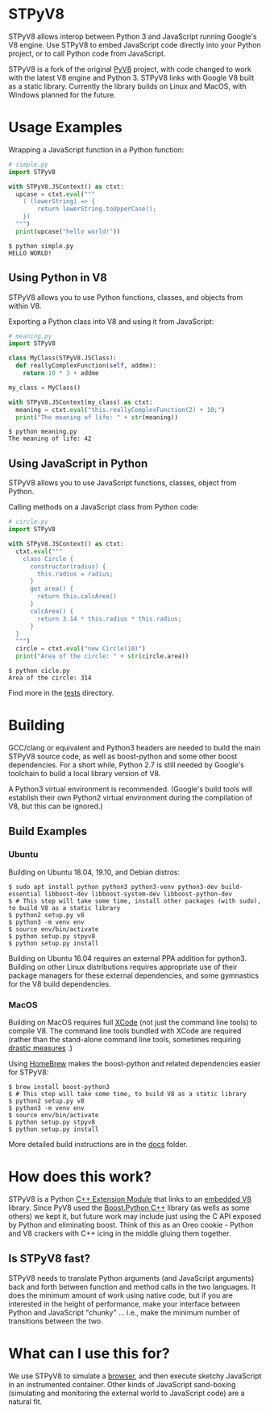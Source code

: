# STPyV8

STPyV8 allows interop between Python 3 and JavaScript running Google's V8 engine.  Use STPyV8 to embed JavaScript code directly into your Python project, or to call Python code from JavaScript.

STPyV8 is a fork of the original [PyV8](https://code.google.com/archive/p/pyv8/) project, with code changed to work with the latest V8 engine and Python 3.  STPyV8 links with Google V8 built as a static library. Currently the library builds on Linux and MacOS, with Windows planned for the future.

# Usage Examples

Wrapping a JavaScript function in a Python function:

```Python
# simple.py
import STPyV8

with STPyV8.JSContext() as ctxt:
  upcase = ctxt.eval("""
    ( (lowerString) => {
        return lowerString.toUpperCase();
    })
  """)
  print(upcase("hello world!"))
```

```Shell
$ python simple.py
HELLO WORLD!
```

## Using Python in V8

STPyV8 allows you to use Python functions, classes, and objects from within V8.

Exporting a Python class into V8 and using it from JavaScript:

```Python
# meaning.py
import STPyV8

class MyClass(STPyV8.JSClass):
  def reallyComplexFunction(self, addme):
    return 10 * 3 + addme

my_class = MyClass()

with STPyV8.JSContext(my_class) as ctxt:
  meaning = ctxt.eval("this.reallyComplexFunction(2) + 10;")
  print("The meaning of life: " + str(meaning))
```

```Shell
$ python meaning.py
The meaning of life: 42
```

## Using JavaScript in Python

STPyV8 allows you to use JavaScript functions, classes, object from Python.

Calling methods on a JavaScript class from Python code:

```Python
# circle.py
import STPyV8

with STPyV8.JSContext() as ctxt:
  ctxt.eval("""
    class Circle {
      constructor(radius) {
        this.radius = radius;
      }
      get area() {
        return this.calcArea()
      }
      calcArea() {
        return 3.14 * this.radius * this.radius;
      }
  }
  """)
  circle = ctxt.eval("new Circle(10)")
  print("Area of the circle: " + str(circle.area))
```

```Shell
$ python cicle.py
Area of the circle: 314
```

Find more in the [tests](tests) directory.

# Building

GCC/clang or equivalent and Python3 headers are needed to build the main STPyV8 source code, as well as boost-python and some other boost dependencies. For a short while, Python 2.7 is still needed by Google's toolchain to build a local library version of V8.

A Python3 virtual environment is recommended.  (Google's build tools will establish their own Python2 virtual environment during the compilation of V8, but this can be ignored.)

## Build Examples

### Ubuntu
Building on Ubuntu 18.04, 19.10, and Debian distros:

```Shell
$ sudo apt install python python3 python3-venv python3-dev build-essential libboost-dev libboost-system-dev libboost-python-dev
$ # This step will take some time, install other packages (with sudo), to build V8 as a static library
$ python2 setup.py v8 
$ python3 -m venv env
$ source env/bin/activate
$ python setup.py stpyv8
$ python setup.py install
```

Building on Ubuntu 16.04 requires an external PPA addition for python3.  Building on other Linux distributions requires appropriate use of their package managers for these external dependencies, and some gymnastics for the V8 build dependencies.

### MacOS

Building on MacOS requires full [XCode](https://developer.apple.com/xcode/) (not just the command line tools) to compile V8.  The command line tools bundled with XCode are required (rather than the stand-alone command line tools, sometimes requiring [drastic measures](https://bugs.chromium.org/p/chromium/issues/detail?id=729990#c1) .)

Using [HomeBrew](https://brew.sh) makes the boost-python and related dependencies easier for STPyV8:

```Shell
$ brew install boost-python3
$ # This step will take some time, to build V8 as a static library
$ python2 setup.py v8 
$ python3 -m venv env
$ source env/bin/activate
$ python setup.py stpyv8
$ python setup.py install
```

More detailed build instructions are in the [docs](docs/source/build.rst) folder.

# How does this work?
STPyV8 is a Python [C++ Extension Module](https://docs.python.org/3/c-api/index.html) that links to an [embedded V8](https://v8.dev/docs/embed) library.  Since PyV8 used the [Boost.Python C++](https://www.boost.org/doc/libs/1_70_0/libs/python/doc/html/index.html) library (as wells as some others) we kept it, but future work may include just using the C API exposed by Python and eliminating boost.  Think of this as an Oreo cookie - Python and V8 crackers with C++ icing in the middle gluing them together.

## Is STPyV8 fast?
STPyV8 needs to translate Python arguments (and JavaScript arguments) back and forth between function and method calls in the two languages. It does the minimum amount of work using native code, but if you are interested in the height of performance, make your interface between Python and JavaScript "chunky" ... i.e., make the minimum number of transitions between the two.

# What can I use this for?
We use STPyV8 to simulate a [browser](https://github.com/buffer/thug), and then execute sketchy JavaScript in an instrumented container.  Other kinds of JavaScript sand-boxing (simulating and monitoring the external world to JavaScript code) are a natural fit.
